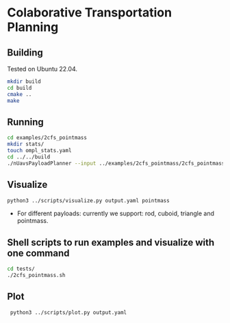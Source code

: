 # Colaborative Transportation Planning

## Building

Tested on Ubuntu 22.04.

```bash
mkdir build
cd build
cmake ..
make
```

## Running

```bash
cd examples/2cfs_pointmass
mkdir stats/
touch ompl_stats.yaml
cd ../../build
./nUavsPayloadPlanner --input ../examples/2cfs_pointmass/2cfs_pointmass.yaml --output output.yaml --stats ../examples/2cfs_pointmass/stats/ompl_stats.yaml
```

## Visualize

```bash
python3 ../scripts/visualize.py output.yaml pointmass
```

- For different payloads: currently we support: rod, cuboid, triangle and pointmass.

## Shell scripts to run examples and visualize with one command

```bash
cd tests/
./2cfs_pointmass.sh
```

## Plot

```bash
 python3 ../scripts/plot.py output.yaml
```
